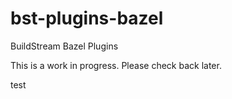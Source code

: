 # bst-plugins-bazel
BuildStream Bazel Plugins

This is a work in progress.   Please check back later.

test
